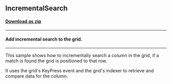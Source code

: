 ## IncrementalSearch
#### [Download as zip](https://grapecity.github.io/DownGit/#/home?url=https://github.com/GrapeCity/ComponentOne-WinForms-Samples/tree/master/NetFramework\TrueDBGrid\VB\IncrementalSearch)
____
#### Add incremental search to the grid.
____
This sample shows how to incrementally search a column in the grid, if a match is found the grid is positioned to that row. 

It uses the grid's KeyPress event and the grid's indexer to retrieve and compare data for the column. 